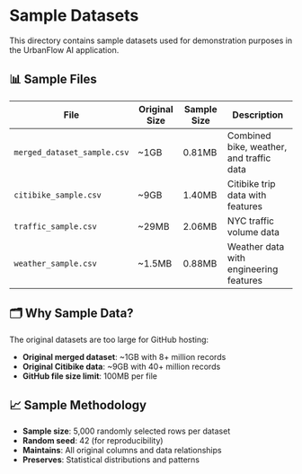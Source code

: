 # Sample Datasets

This directory contains sample datasets used for demonstration purposes in the UrbanFlow AI application.

## 📊 Sample Files

| File | Original Size | Sample Size | Description |
|------|---------------|-------------|-------------|
| `merged_dataset_sample.csv` | ~1GB | 0.81MB | Combined bike, weather, and traffic data |
| `citibike_sample.csv` | ~9GB | 1.40MB | Citibike trip data with features |
| `traffic_sample.csv` | ~29MB | 2.06MB | NYC traffic volume data |
| `weather_sample.csv` | ~1.5MB | 0.88MB | Weather data with engineering features |

## 🗂️ Why Sample Data?

The original datasets are too large for GitHub hosting:
- **Original merged dataset**: ~1GB with 8+ million records
- **Original Citibike data**: ~9GB with 40+ million records
- **GitHub file size limit**: 100MB per file

## 📈 Sample Methodology

- **Sample size**: 5,000 randomly selected rows per dataset
- **Random seed**: 42 (for reproducibility)
- **Maintains**: All original columns and data relationships
- **Preserves**: Statistical distributions and patterns
